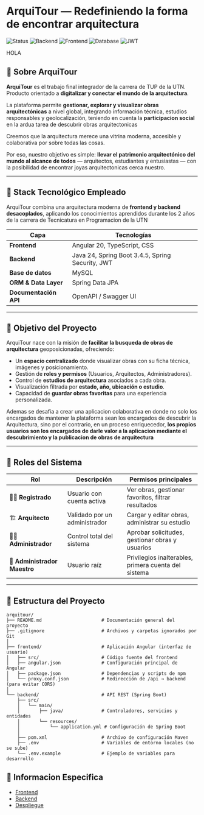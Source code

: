 # ArquiTour — Redefiniendo la forma de encontrar arquitectura  

![Status](https://img.shields.io/badge/status-en%20desarrollo-yellow)
![Backend](https://img.shields.io/badge/backend-Spring%20Boot-6DB33F)
![Frontend](https://img.shields.io/badge/frontend-Angular-DD0031)
![Database](https://img.shields.io/badge/database-MySQL-4479A1)
![JWT](https://img.shields.io/badge/security-JWT-orange)

HOLA
## 🚀 Sobre ArquiTour

**ArquiTour** es el trabajo final integrador de la carrera de TUP de la UTN. Producto orientado a **digitalizar y conectar el mundo de la arquitectura**.  

La plataforma permite **gestionar, explorar y visualizar obras arquitectónicas** a nivel global, integrando información técnica, estudios responsables y geolocalización, teniendo en cuenta la **participacion social** en la ardua tarea de descubrir obras arquitectonicas

Creemos que la arquitectura merece una vitrina moderna, accesible y colaborativa por sobre todas las cosas.

Por eso, nuestro objetivo es simple: **llevar el patrimonio arquitectónico del mundo al alcance de todos** — arquitectos, estudiantes y entusiastas — con la posibilidad de encontrar joyas arquitectonicas cerca nuestro.

---

## 🧩 Stack Tecnológico Empleado

ArquiTour combina una arquitectura moderna de **frontend y backend desacoplados**, aplicando los conocimientos aprendidos durante los 2 años de la carrera de Tecnicatura en Programacion de la UTN

| Capa | Tecnologías |
|------|--------------|
| **Frontend** | Angular 20, TypeScript, CSS |
| **Backend** | Java 24, Spring Boot 3.4.5, Spring Security, JWT |
| **Base de datos** | MySQL |
| **ORM & Data Layer** | Spring Data JPA |
| **Documentación API** | OpenAPI / Swagger UI |

---

## 🎯 Objetivo del Proyecto

ArquiTour nace con la misión de **facilitar la busqueda de obras de arquitectura** geoposicionadas, ofreciendo:
- Un **espacio centralizado** donde visualizar obras con su ficha técnica, imágenes y posicionamiento.
- Gestión de **roles y permisos** (Usuarios, Arquitectos, Administradores).
- Control de **estudios de arquitectura** asociados a cada obra.
- Visualización filtrada por **estado, año, ubicación o estudio**.
- Capacidad de **guardar obras favoritas** para una experiencia personalizada.

Ademas se desafia a crear una aplicacion colaborativa en donde no solo los encargados de mantener la plataforma sean los encargados de descubrir la Arquitectura, sino por el contrario, en un proceso enriquecedor, **los propios usuarios son los encargados de darle valor a la aplicacion mediante el descubrimiento y la publicacion de obras de arquitectura**

---

## 👥 Roles del Sistema

| Rol | Descripción | Permisos principales |
|------|--------------|----------------------|
| 🧍‍♀️ **Registrado** | Usuario con cuenta activa | Ver obras, gestionar favoritos, filtrar resultados |
| 🏗️ **Arquitecto** | Validado por un administrador | Cargar y editar obras, administrar su estudio |
| 🧑‍💼 **Administrador** | Control total del sistema | Aprobar solicitudes, gestionar obras y usuarios |
| 👑 **Administrador Maestro** | Usuario raíz | Privilegios inalterables, primera cuenta del sistema |

---

## 📂 Estructura del Proyecto

```plaintext
arquitour/
├── README.md                      # Documentación general del proyecto
├── .gitignore                     # Archivos y carpetas ignorados por Git
│
├── frontend/                      # Aplicación Angular (interfaz de usuario)
│   ├── src/                       # Código fuente del frontend
│   ├── angular.json               # Configuración principal de Angular
│   ├── package.json               # Dependencias y scripts de npm
│   └── proxy.conf.json            # Redirección de /api → backend (para evitar CORS)
│
└── backend/                       # API REST (Spring Boot)
    ├── src/
    │   └── main/
    │       ├── java/              # Controladores, servicios y entidades
    │       └── resources/
    │           └── application.yml # Configuración de Spring Boot
    │
    ├── pom.xml                    # Archivo de configuración Maven
    ├── .env                       # Variables de entorno locales (no se sube)
    └── .env.example               # Ejemplo de variables para desarrollo
```

## 📘 Informacion Especifica

- [Frontend](./docs/FRONTEND.md)
- [Backend](./docs/BACKEND.md)
- [Despliegue](./docs/DESPLIEGUE.md)
